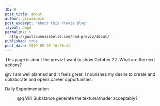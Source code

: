 ```yaml
---
ID: 8
post_title: about
author: gicomadmin
post_excerpt: "About this Previz Blog"
layout: page
permalink: >
  http://guillaumeisabelle.com/nad-previz/about/
published: true
post_date: 2019-09-20 18:26:41
---
```

<!-- wp:paragraph -->
<p>This page is about the previz I want to show October 22.  What are the next actions?</p>
<!-- /wp:paragraph -->

<!-- wp:paragraph -->
<p>@v I am well planned and it feels great.  I nourishes my desire to create and collaborate and opens career opportunities.</p>
<!-- /wp:paragraph -->

<!-- wp:paragraph -->
<p>Daily Experimentation</p>
<!-- /wp:paragraph -->

<!-- wp:image {"id":11} -->
<figure class="wp-block-image"><img src="http://guillaumeisabelle.com/nad-previz/wp-content/uploads/sites/19/2019/09/image.png" alt="" class="wp-image-11"/><figcaption>@q Will Substance generate the texture/shader acceptably?</figcaption></figure>
<!-- /wp:image -->
